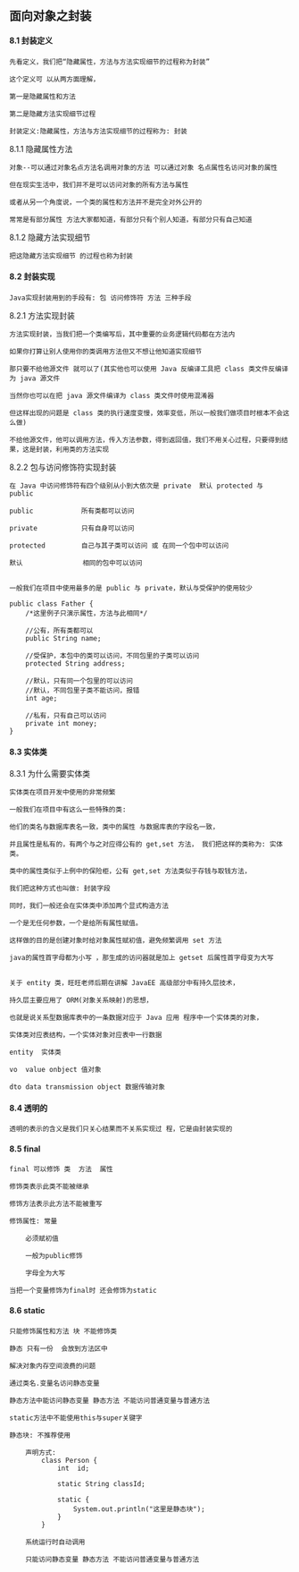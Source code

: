## 面向对象之封装

#### 8.1 封装定义

	先看定义，我们把“隐藏属性，方法与方法实现细节的过程称为封装” 
	
	这个定义可 以从两方面理解，
	
	第一是隐藏属性和方法
	
	第二是隐藏方法实现细节过程
	
	封装定义:隐藏属性，方法与方法实现细节的过程称为: 封装
	
8.1.1 隐藏属性方法
	
	对象--可以通过对象名点方法名调用对象的方法 可以通过对象 名点属性名访问对象的属性
	
	但在现实生活中，我们并不是可以访问对象的所有方法与属性
	
	或者从另一个角度说，一个类的属性和方法并不是完全对外公开的 
	
	常常是有部分属性 方法大家都知道，有部分只有个别人知道，有部分只有自己知道
	
8.1.2 隐藏方法实现细节

	把这隐藏方法实现细节 的过程也称为封装
	
#### 8.2 封装实现

	Java实现封装用到的手段有: 包 访问修饰符 方法 三种手段
	
8.2.1 方法实现封装
	
	方法实现封装，当我们把一个类编写后，其中重要的业务逻辑代码都在方法内
	
	如果你打算让别人使用你的类调用方法但又不想让他知道实现细节
	
	那只要不给他源文件 就可以了(其实他也可以使用 Java 反编译工具把 class 类文件反编译为 java 源文件
		
	当然你也可以在把 java 源文件编译为 class 类文件时使用混淆器
	
	但这样出现的问题是 class 类的执行速度变慢，效率变低，所以一般我们做项目时根本不会这么做)
	
	不给他源文件，他可以调用方法，传入方法参数，得到返回值，我们不用关心过程，只要得到结果，这是封装，利用类的方法实现
	
8.2.2 包与访问修饰符实现封装
	
	在 Java 中访问修饰符有四个级别从小到大依次是 private  默认 protected 与 public
	
	public            所有类都可以访问
	
	private           只有自身可以访问
	
	protected         自己与其子类可以访问 或 在同一个包中可以访问
	
	默认               相同的包中可以访问
	
	
	一般我们在项目中使用最多的是 public 与 private，默认与受保护的使用较少
	
	public class Father { 
		/*这里例子只演示属性，方法与此相同*/
		
		//公有，所有类都可以
		public String name; 
		
		//受保护，本包中的类可以访问，不同包里的子类可以访问
		protected String address; 
		
		//默认，只有同一个包里的可以访问  
		//默认，不同包里子类不能访问，报错
		int age;
		
		//私有，只有自己可以访问
		private int money;
	}
	
#### 8.3 实体类

8.3.1 为什么需要实体类

	实体类在项目开发中使用的非常频繁
	
	一般我们在项目中有这么一些特殊的类:
	
	他们的类名与数据库表名一致，类中的属性 与数据库表的字段名一致，
	
	并且属性是私有的，有两个与之对应得公有的 get,set 方法， 我们把这样的类称为: 实体类。
	
	类中的属性类似于上例中的保险柜，公有 get,set 方法类似于存钱与取钱方法，
	
	我们把这种方式也叫做: 封装字段
	
	同时，我们一般还会在实体类中添加两个显式构造方法
	
	一个是无任何参数，一个是给所有属性赋值。
	
	这样做的目的是创建对象时给对象属性赋初值，避免频繁调用 set 方法
	
	java的属性首字母都为小写 ，那生成的访问器就是加上 getset 后属性首字母变为大写
	
	
	关于 entity 类，旺旺老师后期在讲解 JavaEE 高级部分中有持久层技术，
	
	持久层主要应用了 ORM(对象关系映射)的思想，
	
	也就是说关系型数据库表中的一条数据对应于 Java 应用 程序中一个实体类的对象，
	
	实体类对应表结构，一个实体对象对应表中一行数据
	
	entity  实体类
	
	vo  value onbject 值对象
	
	dto data transmission object 数据传输对象
	
#### 8.4 透明的

	透明的表示的含义是我们只关心结果而不关系实现过 程，它是由封装实现的
	
#### 8.5  final

	final 可以修饰 类  方法  属性
	
	修饰类表示此类不能被继承
	
	修饰方法表示此方法不能被重写
	
	修饰属性: 常量
		
		必须赋初值
		
		一般为public修饰
		
		字母全为大写
	
	当把一个变量修饰为final时 还会修饰为static

#### 8.6  static

	只能修饰属性和方法 块 不能修饰类
	
	静态 只有一份  会放到方法区中
	
	解决对象内存空间浪费的问题
	
	通过类名.变量名访问静态变量
	
	静态方法中能访问静态变量 静态方法 不能访问普通变量与普通方法
	
	static方法中不能使用this与super关键字
	
	静态块: 不推荐使用
		
		声明方式:
			class Person {
				int  id;
				
				static String classId;
		
				static {
					System.out.println("这里是静态块");
				}			
			}
		
		系统运行时自动调用
		
		只能访问静态变量 静态方法 不能访问普通变量与普通方法
	